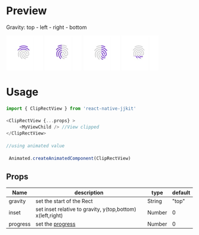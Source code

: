 
# Preview
Gravity:  top  - left - right -  bottom

<img src="../images/cliprecttop.jpg" width="100">
<img src="../images/cliprectleft.jpg" width="100">
<img src="../images/cliprectright.jpg" width="100">
<img src="../images/cliprectbottom.jpg" width="100">

# Usage
 
```javascript
import { ClipRectView } from 'react-native-jjkit'

<ClipRectView {...props} >
     <MyViewChild /> //View clipped 
</ClipRectView>

//using animated value

 Animated.createAnimatedComponent(ClipRectView)

```


## Props   

| Name | description | type | default |
| --- | --- | --- | --- |
| gravity | set the start of the Rect | String | "top" |
| inset | set inset relative to gravity, y(top,bottom) x(left,right) | Number | 0 |
| progress | set the [progress](../images/cliprecttopprogress.jpg) | Number | 0 |  

